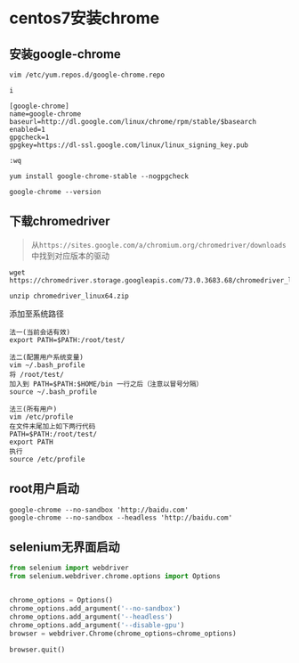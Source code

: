 # centos7安装chrome

## 安装google-chrome
```shell
vim /etc/yum.repos.d/google-chrome.repo

i

[google-chrome]
name=google-chrome
baseurl=http://dl.google.com/linux/chrome/rpm/stable/$basearch
enabled=1
gpgcheck=1
gpgkey=https://dl-ssl.google.com/linux/linux_signing_key.pub

:wq
```

```shell
yum install google-chrome-stable --nogpgcheck

google-chrome --version
```
## 下载chromedriver
>从`https://sites.google.com/a/chromium.org/chromedriver/downloads`中找到对应版本的驱动
```shell
wget https://chromedriver.storage.googleapis.com/73.0.3683.68/chromedriver_linux64.zip

unzip chromedriver_linux64.zip
```
添加至系统路径
```shell
法一(当前会话有效)
export PATH=$PATH:/root/test/

法二(配置用户系统变量)
vim ~/.bash_profile
将 /root/test/
加入到 PATH=$PATH:$HOME/bin 一行之后（注意以冒号分隔）
source ~/.bash_profile

法三(所有用户)
vim /etc/profile
在文件末尾加上如下两行代码 
PATH=$PATH:/root/test/
export PATH
执行
source /etc/profile
```

## root用户启动
```shell
google-chrome --no-sandbox 'http://baidu.com'
google-chrome --no-sandbox --headless 'http://baidu.com'
```

## selenium无界面启动
```python
from selenium import webdriver
from selenium.webdriver.chrome.options import Options


chrome_options = Options()
chrome_options.add_argument('--no-sandbox')
chrome_options.add_argument('--headless')
chrome_options.add_argument('--disable-gpu')
browser = webdriver.Chrome(chrome_options=chrome_options)

browser.quit()
```